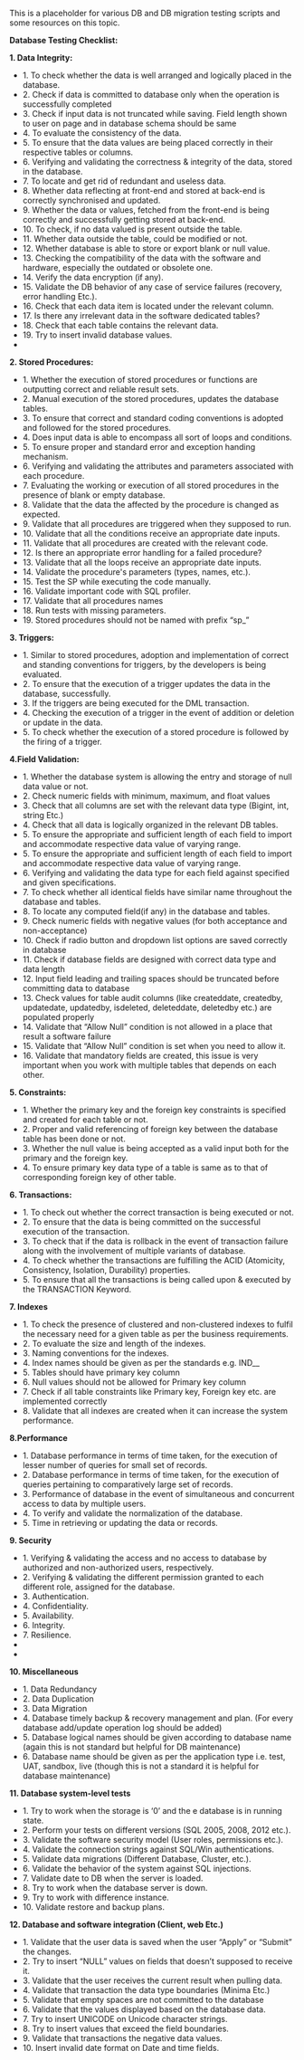 This is a placeholder for various DB and DB migration testing scripts and some resources on this topic. 


<b><p>Database Testing Checklist:</p></b>

<b>1. Data Integrity:</b>
<ul>
	<li>1.	To check whether the data is well arranged and logically placed in the database.</li>
	<li>2.	Check if data is committed to database only when the operation is successfully completed</li>
	<li>3.	Check if input data is not truncated while saving. Field length shown to user on page and in database schema should be same</li>
	<li>4.	To evaluate the consistency of the data.</li>
	<li>5.	To ensure that the data values are being placed correctly in their respective tables or columns.</li>
	<li>6.	Verifying and validating the correctness & integrity of the data, stored in the database.</li>
	<li>7.	To locate and get rid of redundant and useless data.</li>
	<li>8.	Whether data reflecting at front-end and stored at back-end is correctly synchronised and updated.</li>
	<li>9.	Whether the data or values, fetched from the front-end is being correctly and successfully getting stored at back-end.</li>
	<li>10.	To check, if no data valued is present outside the table.</li>
	<li>11.	Whether data outside the table, could be modified or not.</li>
	<li>12.	Whether database is able to store or export blank or null value.</li>
	<li>13.	Checking the compatibility of the data with the software and hardware, especially the outdated or obsolete one.</li>
	<li>14.	Verify the data encryption (if any).</li>
	<li>15.	Validate the DB behavior of any case of service failures (recovery, error handling Etc.).</li>
	<li>16.	Check that each data item is located under the relevant column.</li>
	<li>17.	Is there any irrelevant data in the software dedicated tables?</li>
	<li>18.	Check that each table contains the relevant data.</li>
	<li>19.	Try to insert invalid database values.</li>
	<li></li>	
</ul>

<b>2. Stored Procedures:</b>
<ul>
	<li>1.	Whether the execution of stored procedures or functions are outputting correct and reliable result sets.</li>
	<li>2.	Manual execution of the stored procedures, updates the database tables.</li>
	<li>3.	To ensure that correct and standard coding conventions is adopted and followed for the stored procedures.</li>
	<li>4.	Does input data is able to encompass all sort of loops and conditions.</li>
	<li>5.	To ensure proper and standard error and exception handing mechanism.</li>
	<li>6.	Verifying and validating the attributes and parameters associated with each procedure.</li>
	<li>7.	Evaluating the working or execution of all stored procedures in the presence of blank or empty database.</li>
	<li>8.	Validate that the data the affected by the procedure is changed as expected.</li>
	<li>9.	Validate that all procedures are triggered when they supposed to run.</li>
	<li>10.	Validate that all the conditions receive an appropriate date inputs.</li>
	<li>11.	Validate that all procedures are created with the relevant code.</li>
	<li>12.	Is there an appropriate error handling for a failed procedure?</li>
	<li>13.	Validate that all the loops receive an appropriate date inputs.</li>
	<li>14.	Validate the procedure's parameters (types, names, etc.).</li>
	<li>15.	Test the SP while executing the code manually.</li>
	<li>16.	Validate important code with SQL profiler.</li>
	<li>17.	Validate that all procedures names</li>
	<li>18.	Run tests with missing parameters.</li>
	<li>19.	Stored procedures should not be named with prefix “sp_”</li>
</ul>

<b>3. Triggers:</b>

<ul>
	<li>1.	Similar to stored procedures, adoption and implementation of correct and standing conventions for triggers, by the developers is being evaluated.</li>
	<li>2.	To ensure that the execution of a trigger updates the data in the database, successfully.</li>
	<li>3.	If the triggers are being executed for the DML transaction.</li>
	<li>4.	Checking the execution of a trigger in the event of addition or deletion or update in the data.</li>
	<li>5.	To check whether the execution of a stored procedure is followed by the firing of a trigger.</li>

</ul>

<b>4.Field Validation:</b>


<ul>
	<li>1.	Whether the database system is allowing the entry and storage of null data value or not.</li>
	<li>2.	Check numeric fields with minimum, maximum, and float values</li>
	<li>3.	Check that all columns are set with the relevant data type (Bigint, int, string Etc.)</li>
	<li>4.	Check that all data is logically organized in the relevant DB tables.</li>
	<li>5.	To ensure the appropriate and sufficient length of each field to import and accommodate respective data value of varying range.</li>
	<li>5.	To ensure the appropriate and sufficient length of each field to import and accommodate respective data value of varying range.</li>
	<li>6.	Verifying and validating the data type for each field against specified and given specifications.</li>
	<li>7.	To check whether all identical fields have similar name throughout the database and tables.</li>
	<li>8.	To locate any computed field(if any) in the database and tables.</li>
	<li>9.	Check numeric fields with negative values (for both acceptance and non-acceptance)</li>
	<li>10.	Check if radio button and dropdown list options are saved correctly in database</li>
	<li>11.	Check if database fields are designed with correct data type and data length</li>
	<li>12.	Input field leading and trailing spaces should be truncated before committing data to database</li>
	<li>13.	Check values for table audit columns (like createddate, createdby, updatedate, updatedby, isdeleted, deleteddate, deletedby etc.) are populated properly</li>
	<li>14.	Validate that “Allow Null” condition is not allowed in a place that result a software failure</li>
	<li>15.	Validate that “Allow Null” condition is set when you need to allow it.</li>
	<li>16.	Validate that mandatory fields are created, this issue is very important when you work with multiple tables that depends on each other.</li>
</ul>

<b>5. Constraints:</b>


<ul>
	<li>1.	Whether the primary key and the foreign key constraints is specified and created for each table or not.</li>
	<li>2.	Proper and valid referencing of foreign key between the database table has been done or not.</li>
	<li>3.	Whether the null value is being accepted as a valid input both for the primary and the foreign key.</li>
	<li>4.	To ensure primary key data type of a table is same as to that of corresponding foreign key of other table.</li>			
</ul>

<b>6. Transactions:</b>


<ul>
	<li>1.	To check out whether the correct transaction is being executed or not.</li>
	<li>2.	To ensure that the data is being committed on the successful execution of the transaction.</li>
	<li>3.	To check that if the data is rollback in the event of transaction failure along with the involvement of multiple variants of database.</li>
	<li>4.	To check whether the transactions are fulfilling the ACID (Atomicity, Consistency, Isolation, Durability) properties.</li>
	<li>5.	To ensure that all the transactions is being called upon & executed by the TRANSACTION Keyword.</li>
</ul>

<b>7. Indexes</b>


<ul>
	<li>1.	To check the presence of clustered and non-clustered indexes to fulfil the necessary need for a given table as per the business requirements.</li>
	<li>2.	To evaluate the size and length of the indexes.</li>
	<li>3.	Naming conventions for the indexes.</li>
	<li>4.	Index names should be given as per the standards e.g. IND_<Tablename>_<ColumnName></li>
	<li>5.	Tables should have primary key column</li>
	<li>6.	Null values should not be allowed for Primary key column</li>
	<li>7.	Check if all table constraints like Primary key, Foreign key etc. are implemented correctly</li>
	<li>8.	Validate that all indexes are created when it can increase the system performance.</li>
</ul>

<b>8.Performance</b>


<ul>
	<li>1.	Database performance in terms of time taken, for the execution of lesser number of queries for small set of records.</li>
	<li>2.	Database performance in terms of time taken, for the execution of queries pertaining to comparatively large set of records.</li>
	<li>3.	Performance of database in the event of simultaneous and concurrent access to data by multiple users.</li>
	<li>4.	To verify and validate the normalization of the database.</li>
	<li>5.	Time in retrieving or updating the data or records.</li>
</ul>


<b>9. Security</b>

<ul>
	<li>1.	Verifying & validating the access and no access to database by authorized and non-authorized users, respectively.</li>
	<li>2.	Verifying & validating the different permission granted to each different role, assigned for the database.</li>	
	<li>3.	Authentication.</li>
	<li>4.	Confidentiality.</li>
	<li>5.	Availability.</li>
	<li>6.	Integrity.</li>
	<li>7.	Resilience.</li>
	<li></li>
	<li></li>							
</ul>


<b>10.  Miscellaneous</b>

<ul>
	<li>1.	Data Redundancy</li>
	<li>2.	Data Duplication</li>
	<li>3.	Data Migration</li>
	<li>4.	Database timely backup & recovery management and plan. (For every database add/update operation log should be added)</li>
	<li>5.	Database logical names should be given according to database name (again this is not standard but helpful for DB maintenance)</li>
	<li>6.	Database name should be given as per the application type i.e. test, UAT, sandbox, live (though this is not a standard it is helpful for database maintenance)</li>

</ul>

<b>11.	Database system-level tests</b>

<ul>
	<li>1.	Try to work when the storage is ‘0’ and the e database is in running state.</li>
	<li>2.	Perform your tests on different versions (SQL 2005, 2008, 2012 etc.).</li>
	<li>3.	Validate the software security model (User roles, permissions etc.).</li>
	<li>4.	Validate the connection strings against SQL/Win authentications.</li>
	<li>5.	Validate data migrations (Different Database, Cluster, etc.).</li>
	<li>6.	Validate the behavior of the system against SQL injections.</li>
	<li>7.	Validate date to DB when the server is loaded.</li>
	<li>8.	Try to work when the database server is down.</li>
	<li>9.	Try to work with difference instance.</li>
	<li>10.	Validate restore and backup plans.</li>
</ul>

<b>12.	Database and software integration (Client, web Etc.)</b> 

<ul>
	<li>1.	Validate that the user data is saved when the user “Apply” or “Submit” the changes.</li>
	<li>2.	Try to insert “NULL” values on fields that doesn’t supposed to receive it.</li>
	<li>3.	Validate that the user receives the current result when pulling data.</li>
	<li>4.	Validate that transaction the data type boundaries (Minima Etc.)</li>
	<li>5.	Validate that empty spaces are not committed to the database</li>
	<li>6.	Validate that the values displayed based on the database data.</li>
	<li>7.	Try to insert UNICODE on Unicode character strings.</li>
	<li>8.	Try to insert values that exceed the field boundaries.</li>
	<li>9.	Validate that transactions the negative data values.</li>
	<li>10.	Insert invalid date format on Date and time fields.</li>
</ul>





